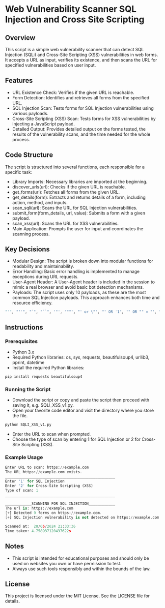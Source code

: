 # Web Vulnerability Scanner SQL Injection and Cross Site Scripting
## Overview
This script is a simple web vulnerability scanner that can detect SQL Injection (SQLi) and Cross-Site Scripting (XSS) vulnerabilities in web forms. It accepts a URL as input, verifies its existence, and then scans the URL for specified vulnerabilities based on user input.

## Features
- URL Existence Check: Verifies if the given URL is reachable.
- Form Detection: Identifies and retrieves all forms from the specified URL.
- SQL Injection Scan: Tests forms for SQL Injection vulnerabilities using various payloads.
- Cross-Site Scripting (XSS) Scan: Tests forms for XSS vulnerabilities by injecting a JavaScript payload.
- Detailed Output: Provides detailed output on the forms tested, the results of the vulnerability scans, and the time needed for the whole process.

## Code Structure
The script is structured into several functions, each responsible for a specific task:
- Library Imports: Necessary libraries are imported at the beginning.
- discover_urls(url): Checks if the given URL is reachable.
- get_forms(url): Fetches all forms from the given URL.
- get_details(form): Extracts and returns details of a form, including action, method, and inputs.
- scan_sqli(url): Scans the URL for SQL Injection vulnerabilities.
- submit_form(form_details, url, value): Submits a form with a given payload.
- scan_xss(url): Scans the URL for XSS vulnerabilities.
- Main Application: Prompts the user for input and coordinates the scanning process.

## Key Decisions
- Modular Design: The script is broken down into modular functions for readability and maintainability.
- Error Handling: Basic error handling is implemented to manage exceptions during URL requests.
- User-Agent Header: A User-Agent header is included in the session to mimic a real browser and avoid basic bot detection mechanisms.
- Payloads: The script uses only 10 payloads, as these are the most common SQL Injection payloads. This approach enhances both time and resource efficiency.
```python
"'", "''", "`", "``", '"', '""', "' or \"", "' OR '1", '" OR "" = "', "' OR '' = '"
```  

## Instructions
### Prerequisites
- Python 3.x
- Required Python libraries: os, sys, requests, beautifulsoup4, urllib3, pprint, datetime
- Install the required Python libraries:
```python
pip install requests beautifulsoup4
```

### Running the Script
- Download the script or copy and paste the script then proceed with saving it, e.g. SQLI_XSS_v1.py.
- Open your favorite code editor and visit the directory where you store the file.
```python
python SQLI_XSS_v1.py
```
- Enter the URL to scan when prompted.
- Choose the type of scan by entering 1 for SQL Injection or 2 for Cross-Site Scripting (XSS).

### Example Usage
```python
Enter URL to scan: https://example.com
The URL https://example.com exists.
__________________________________________________
Enter '1' for SQL Injection
Enter '2' for Cross-Site Scripting (XSS)
Type of scan: 1
__________________________________________________

____________SCANNING FOR SQL INJECTION____________
The url is: https://example.com
[+] Detected 0 forms on https://example.com.
[+] SQL Injection vulnerability is not detected on https://example.com

Scanned at:  20/05/2024 21:33:36
Time taken: 4.758937120437622s
```

## Notes
- This script is intended for educational purposes and should only be used on websites you own or have permission to test.
- Always use such tools responsibly and within the bounds of the law.

## License
This project is licensed under the MIT License. See the LICENSE file for details.
